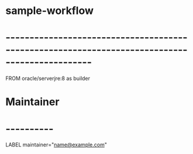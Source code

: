 # sample-workflow
# ----------------------------------------------------------------------------------------------
FROM oracle/serverjre:8 as builder

# Maintainer
# ----------
LABEL maintainer="name@example.com"
